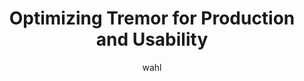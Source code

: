---
    title: 'Optimizing Tremor for Production and Usability'
    pubDate: 2021-06-01
    description: 'Matthias Wahl and friends discuss Tremor, their event processing system that is being used in production for high-volume, high-throughput data at Wayfair.'
    author: wahl
    image:
        src: ''
        alt: ''
    video_url: 'https://youtu.be/FdfE3ySAtHQ?si=PZoBS3JM2SdpndkY'
    tags: ['rust','2021','events']
    event_location: 'Online'
    slides_url: ''
---